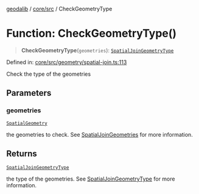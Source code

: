 [geodalib](../../../modules.md) / [core/src](../index.md) / CheckGeometryType

# Function: CheckGeometryType()

> **CheckGeometryType**(`geometries`): [`SpatialJoinGeometryType`](../enumerations/SpatialJoinGeometryType.md)

Defined in: [core/src/geometry/spatial-join.ts:113](https://github.com/GeoDaCenter/geoda-lib/blob/5c8fba7800a0ff8c8ed4b8b260cc40d1229fb38a/js/packages/core/src/geometry/spatial-join.ts#L113)

Check the type of the geometries

## Parameters

### geometries

[`SpatialGeometry`](../type-aliases/SpatialGeometry.md)

the geometries to check. See [SpatialJoinGeometries](../type-aliases/SpatialJoinGeometries.md) for more information.

## Returns

[`SpatialJoinGeometryType`](../enumerations/SpatialJoinGeometryType.md)

the type of the geometries. See [SpatialJoinGeometryType](../enumerations/SpatialJoinGeometryType.md) for more information.
